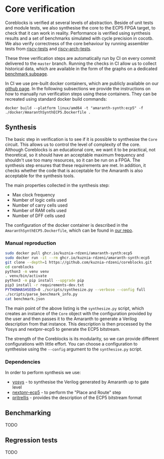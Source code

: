 # Core verification

Coreblocks is verified at several levels of abstraction. Beside of unit tests and module tests, we also
synthesise the core to the ECP5 FPGA target, to check that it can work in reality. Performance is verified
using synthesis results and a set of benchmarks simulated with cycle precision in cocotb. We also verify
correctness of the core behaviour by running assembler tests from [riscv-tests](https://github.com/riscv-software-src/riscv-tests/tree/master)
and [riscv-arch-tests](https://github.com/riscv-non-isa/riscv-arch-test).

These three verification steps are automatically run by CI on every commit delivered to the `master` branch. Running
the checks in CI allow us to collect historical data, which are available in the form of the graphs
on a dedicated [benchmark subpage](https://kuznia-rdzeni.github.io/coreblocks/dev/benchmark/).

In CI we use pre-built docker containers, which are publicly available on our [github page](https://github.com/orgs/kuznia-rdzeni/packages).
In the following subsections we provide the instructions on how to manually run verification steps using these containers.
They can be recreated using standard docker build commands:

```
docker build --platform linux/amd64 -t "amaranth-synth:ecp5" -f ./docker/AmaranthSynthECP5.Dockerfile .
```

## Synthesis

The basic step in verification is to see if it is possible to synthesise the `Core` circuit. This allows us to
control the level of complexity of the core. Although Coreblocks is an educational core, we want it to be practical, not theoretical,
so it should have an acceptable maximum frequency and shouldn't use too many resources, so it can be run
on a FPGA. The synthesis step ensures that these requirements are met. In addition, it checks whether the code that is acceptable
for the Amaranth is also acceptable for the synthesis tools.

The main properties collected in the synthesis step:
  - Max clock frequency
  - Number of logic cells used
  - Number of carry cells used
  - Number of RAM cells used
  - Number of DFF cells used

The configuration of the docker container is described in the `AmaranthSynthECP5.Dockerfile`, which can be found in 
[our repo](https://github.com/orgs/kuznia-rdzeni/packages/container/package/amaranth-synth).

### Manual reproduction

```bash
sudo docker pull ghcr.io/kuznia-rdzeni/amaranth-synth:ecp5
sudo docker run -it --rm ghcr.io/kuznia-rdzeni/amaranth-synth:ecp5 
git clone --depth=1 https://github.com/kuznia-rdzeni/coreblocks.git
cd coreblocks
python3 -m venv venv
. venv/bin/activate
python3 -m pip install --upgrade pip
pip3 install -r requirements-dev.txt
PYTHONHASHSEED=0 ./scripts/synthesize.py --verbose --config full
./scripts/parse_benchmark_info.py
cat benchmark.json
```

The main point of the above listing is the `synthesize.py` script, which creates an instance of the `Core` object with
the configuration provided by the user and then passes it to the Amaranth to generate a Verilog description from that instance.
This description is then processed by the Yosys and nextpnr-ecp5 to generate the ECP5 bitstream.

The strength of the Coreblocks is its modularity, so we can provide different configurations with little effort. You can choose
a configuration to synthesise using the `--config` argument to the `synthesise.py` script.

### Dependencies

In order to perform synthesis we use:
  * [yosys](https://github.com/YosysHQ/yosys) - to synthesise the Verilog generated by Amaranth up to gate level
  * [nextpnr-ecp5](https://github.com/YosysHQ/nextpnr.git) - to perform the "Place and Route" step
  * [prjtrellis](https://github.com/YosysHQ/prjtrellis) - provides the description of the ECP5 bitstream format

## Benchmarking

TODO

## Regression tests

TODO
